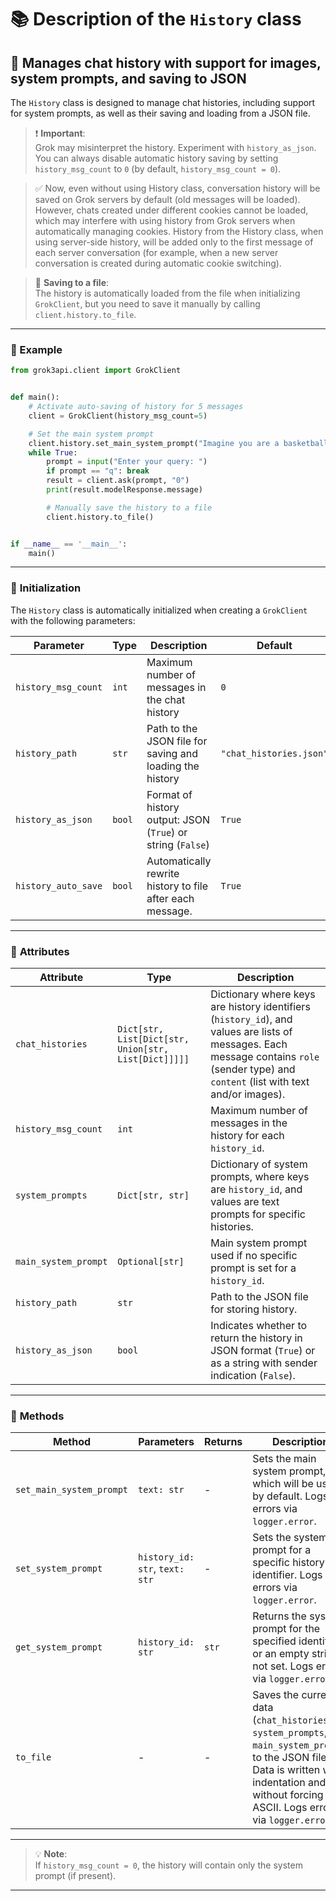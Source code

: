 # 📚 Description of the `History` class

## 🚀 Manages chat history with support for images, system prompts, and saving to JSON

The `History` class is designed to manage chat histories, including support for system prompts, as well as their saving and loading from a JSON file.

> ❗ **Important**:  
> Grok may misinterpret the history. Experiment with `history_as_json`. You can always disable automatic history saving by setting `history_msg_count` to `0` (by default, `history_msg_count = 0`).

> ✅ Now, even without using History class, conversation history will be saved on Grok servers by default (old messages will be loaded). However, chats created under different cookies cannot be loaded, which may interfere with using history from Grok servers when automatically managing cookies. History from the History class, when using server-side history, will be added only to the first message of each server conversation (for example, when a new server conversation is created during automatic cookie switching).

> 📁 **Saving to a file**:  
> The history is automatically loaded from the file when initializing `GrokClient`, but you need to save it manually by calling `client.history.to_file`.

---

### 🌟 Example

```python
from grok3api.client import GrokClient


def main():
    # Activate auto-saving of history for 5 messages
    client = GrokClient(history_msg_count=5)

    # Set the main system prompt
    client.history.set_main_system_prompt("Imagine you are a basketball player")
    while True:
        prompt = input("Enter your query: ")
        if prompt == "q": break
        result = client.ask(prompt, "0")
        print(result.modelResponse.message)

        # Manually save the history to a file
        client.history.to_file()


if __name__ == '__main__':
    main()
```

---

### 📨 **Initialization**

The `History` class is automatically initialized when creating a `GrokClient` with the following parameters:

| Parameter           | Type   | Description                                                 | Default                 |
|---------------------|--------|-------------------------------------------------------------|-------------------------|
| `history_msg_count` | `int`  | Maximum number of messages in the chat history              | `0`                     |
| `history_path`      | `str`  | Path to the JSON file for saving and loading the history    | `"chat_histories.json"` |
| `history_as_json`   | `bool` | Format of history output: JSON (`True`) or string (`False`) | `True`                  |
| `history_auto_save` | `bool` | Automatically rewrite history to file after each message.   | `True`                  |

---

### 🎯 **Attributes**

| Attribute            | Type                                                 | Description                                                                                                                                                                              |
|----------------------|------------------------------------------------------|------------------------------------------------------------------------------------------------------------------------------------------------------------------------------------------|
| `chat_histories`     | `Dict[str, List[Dict[str, Union[str, List[Dict]]]]]` | Dictionary where keys are history identifiers (`history_id`), and values are lists of messages. Each message contains `role` (sender type) and `content` (list with text and/or images). |
| `history_msg_count`  | `int`                                                | Maximum number of messages in the history for each `history_id`.                                                                                                                         |
| `system_prompts`     | `Dict[str, str]`                                     | Dictionary of system prompts, where keys are `history_id`, and values are text prompts for specific histories.                                                                           |
| `main_system_prompt` | `Optional[str]`                                      | Main system prompt used if no specific prompt is set for a `history_id`.                                                                                                                 |
| `history_path`       | `str`                                                | Path to the JSON file for storing history.                                                                                                                                               |
| `history_as_json`    | `bool`                                               | Indicates whether to return the history in JSON format (`True`) or as a string with sender indication (`False`).                                                                         |

---

### 📜 **Methods**

| Method                   | Parameters                     | Returns | Description                                                                                                                                                                                     |
|--------------------------|--------------------------------|---------|-------------------------------------------------------------------------------------------------------------------------------------------------------------------------------------------------|
| `set_main_system_prompt` | `text: str`                    | -       | Sets the main system prompt, which will be used by default. Logs errors via `logger.error`.                                                                                                     |
| `set_system_prompt`      | `history_id: str`, `text: str` | -       | Sets the system prompt for a specific history identifier. Logs errors via `logger.error`.                                                                                                       |
| `get_system_prompt`      | `history_id: str`              | `str`   | Returns the system prompt for the specified identifier or an empty string if not set. Logs errors via `logger.error`.                                                                           |
| `to_file`                | -                              | -       | Saves the current data (`chat_histories`, `system_prompts`, `main_system_prompt`) to the JSON file. Data is written with indentation and without forcing ASCII. Logs errors via `logger.error`. |

---

> 💡 **Note**:  
> If `history_msg_count = 0`, the history will contain only the system prompt (if present).

---
